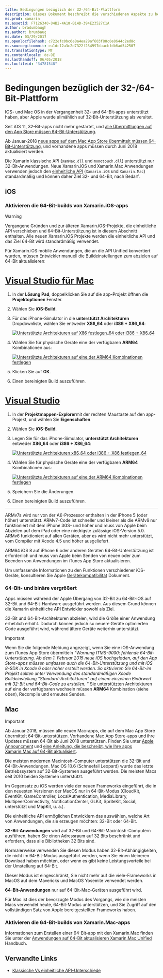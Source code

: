 ```yaml
---
title: Bedingungen bezüglich der 32-/64-Bit-Plattform
description: Dieses Dokument beschreibt die verschiedenen Aspekte zu bedenken, Geschäftsgruppen mit 32 Bit und 64-Bit-Architekturen für eine Anwendung Xamarin.iOS oder Xamarin.Mac.
ms.prod: xamarin
ms.assetid: F7126340-04B2-4A10-B14D-394E23527C1A
author: bradumbaugh
ms.author: brumbaug
ms.date: 03/29/2017
ms.openlocfilehash: c722efc0bc6e8a4ea29af603f88c0e0644c2ed8c
ms.sourcegitcommit: ea1dc12a3c2d7322f234997daacbfdb6ad542507
ms.translationtype: MT
ms.contentlocale: de-DE
ms.lasthandoff: 06/05/2018
ms.locfileid: "34781548"
---
```

# <a name="3264-bit-platform-considerations"></a>Bedingungen bezüglich der 32-/64-Bit-Plattform

IOS- und Mac OS in der Vergangenheit 32- und 64-Bit-apps unterstützt haben, aber Apple wurde allmählich auf 32-Bit-Unterstützung als veraltet.

Seit iOS 11, 32-Bit-apps nicht mehr gestartet, und [alle Übermittlungen auf den App Store müssen 64-Bit-Unterstützung](https://developer.apple.com/news/?id=06282017b).

Ab Januar-2018 [neue apps auf dem Mac App Store übermittelt müssen 64-Bit-Unterstützung](https://developer.apple.com/news/?id=06282017a), und vorhandene apps müssen durch Juni 2018 aktualisiert werden.

Die Xamarin klassische API (`XamMac.dll` und `monotouch.dll`) unterstützt nur 32-Bit-Anwendungen. Neue Xamarin.iOS und Xamarin.Mac Anwendungen verwenden jedoch den [einheitliche API](~/cross-platform/macios/unified/index.md) (`Xamarin.iOS` und `Xamarin.Mac`) standardmäßig und können daher Ziel 32- und 64-Bit, nach Bedarf.

## <a name="ios"></a>iOS

<a name="enable-64" />

### <a name="enabling-64-bit-builds-of-xamarinios-apps"></a>Aktivieren die 64-Bit-builds von Xamarin.iOS-apps

> [!WARNING]
> Vergangene Gründen und zur älteren Xamarin.iOS-Projekte, die einheitliche API verschieben und 64-Bit-Unterstützung ist in diesem Abschnitt enthalten. Alle neuen Xamarin.iOS Projekte werden die einheitliche API und das Ziel 64-Bit wird standardmäßig verwendet.

Für Xamarin.iOS mobile Anwendungen, die an die API Unified konvertiert wurden, müssen Entwickler manuell die Buildeinstellungen zum abzielen auf 64-Bit aktualisieren:

# <a name="visual-studio-for-mactabvsmac"></a>[Visual Studio für Mac](#tab/vsmac)

1. In der **Lösung Pad**, doppelklicken Sie auf die app-Projekt öffnen die **Projektoptionen** Fenster.
2. Wählen Sie **iOS-Build**.
3. Für das iPhone-Simulator in die **unterstützt Architekturen** Dropdownliste, wählen Sie entweder **X86\_64** oder **i386 + X86\_64**:

   [![Unterstützte Architekturen auf X86 festlegen\_64 oder i386 + X86\_64](Images/Image01.png "Setting Supported architectures to x86\_64 or i386 + x86\_64")](Images/Image01-large.png#lightbox) 

4. Wählen Sie für physische Geräte eine der verfügbaren **ARM64** Kombinationen aus:

   [![Unterstützte Architekturen auf eine der ARM64 Kombinationen festlegen](Images/Image02.png "Einstellung unterstützt Architekturen auf einen der ARM64 Kombinationen")](Images/Image02-large.png#lightbox)

5. Klicken Sie auf **OK**.
6. Einen bereinigten Build auszuführen.

# <a name="visual-studiotabvswin"></a>[Visual Studio](#tab/vswin)

1. In der **Projektmappen-Explorer**mit der rechten Maustaste auf den app-Projekt, und wählen Sie **Eigenschaften**.
2. Wählen Sie **iOS-Build**.
3. Legen Sie für das iPhone-Simulator, **unterstützt Architekturen** entweder **X86\_64** oder **i386 + X86\_64**: 

   [![Unterstützte Architekturen x86_64 oder i386 + X86 festlegen\_64](Images/VS02.png "Setting Supported architectures to x86_64 or i386 + x86\_64")](Images/VS02-large.png#lightbox)

4. Wählen Sie für physische Geräte eine der verfügbaren **ARM64** Kombinationen aus:
    
   [![Unterstützte Architekturen auf eine der ARM64 Kombinationen festlegen](Images/VS01.png "Einstellung unterstützt Architekturen auf einen der ARM64 Kombinationen")](Images/VS01-large.png#lightbox)

5. Speichern Sie die Änderungen.
6. Einen bereinigten Build auszuführen.

-----

ARMv7s wird nur von der A6-Prozessor enthalten in der iPhone 5 (oder höher) unterstützt. ARMv7-Code ist schneller und kleiner als die ARMv6 nur funktioniert mit dem iPhone 3GS- und höher und muss von Apple beim Abzielen auf dem iPad oder eine niedrigste zulässige iOS-Version 5.0. ARMv6 funktioniert auf allen Geräten, aber es wird nicht mehr unterstützt, vom Compiler mit Xcode 4.5 und höher ausgeliefert. 

ARM64 iOS 8 auf iPhone 6 oder anderen Geräten 64-Bit-Unterstützung ist erforderlich und muss von Apple beim Senden von neuen oder zum Beenden von Anwendungen im iTunes App Store aktualisieren.

Um umfassende Informationen zu den Funktionen verschiedener iOS-Geräte, konsultieren Sie Apple [Gerätekompatibilität](https://developer.apple.com/library/content/documentation/DeviceInformation/Reference/iOSDeviceCompatibility/DeviceCompatibilityMatrix/DeviceCompatibilityMatrix.html) Dokument.

### <a name="64-bit-and-binary-size-increases"></a>64-Bit- und binäre vergrößert

Apps müssen während der Apple Übergang von 32-Bit zu 64-Bit-iOS auf 32-Bit und 64-Bit-Hardware ausgeführt werden. Aus diesem Grund können die Xamarin einheitliche API Entwickler sowohl als Ziel.

32-Bit und 64-Bit-Architekturen abzielen, wird die Größe einer Anwendung erheblich erhöht. Dadurch können jedoch so neuere Geräte optimierten Code ausgeführt wird, während ältere Geräte weiterhin unterstützt.

> [!IMPORTANT]
> Wenn Sie die folgende Meldung angezeigt, wenn Sie eine iOS-Anwendung zum iTunes App Store übermitteln _"Warnung ITMS-9000: fehlende 64-Bit-Unterstützung. Ab dem 1. Februar 2015 neue iOS hochgeladen, auf den App Store-apps müssen umfassen auch die 64-Bit-Unterstützung und mit iOS 8-SDK in Xcode 6 oder höher erstellt werden. So aktivieren Sie 64-Bit-im Projekt sollten unter Verwendung des standardmäßigen Xcode Buildeinstellung "Standard-Architekturen" auf einem einzelnen Binärwert mit 32-Bit und 64-Bit-Code zu erstellen. "_ Sie unterstützten Architekturen auf eine der verfügbaren wechseln müssen **ARM64** Kombination (siehe oben), Recompile und erneutes Senden.

## <a name="mac"></a>Mac

> [!IMPORTANT]
> Ab Januar 2018, müssen alle neuen Mac-apps, die auf dem Mac App Store übermittelt 64-Bit-unterstützen. Vorhandene Mac App Store-apps und ihre Updates müssen 64-Bit ab Juni 2018 unterstützen. Finden Sie unter [Apple Announcment](https://developer.apple.com/news/?id=06282017a) und [eine Anleitung, die beschreibt, wie Ihre apps Xamarin.Mac auf 64-Bit aktualisiert](~/cross-platform/macios/32-and-64/mac-64-bit.md).

Die meisten modernen Macintosh-Computer unterstützen die 32-Bit und 64-Bit-Anwendungen.   Mac OS 10.6 (Schneefall Leopard) wurde das letzte Betriebssystem auf 32-Bit-Systemen ausgeführt werden.   Die meisten Macs seit 2010 beiden Systemen unterstützt.

Im Gegensatz zu iOS werden viele der neuen Frameworks eingeführt, die in den neuesten Versionen der MacOS nur in 64-Bit-Modus (CloudKit, EventKit, GameController, LocalAuthentication, MediaLibrary, MultipeerConnectivity, NotificationCenter, GLKit, SpriteKit, Social, unterstützt und MapKit, u. a.).

Die einheitliche API ermöglichen Entwicklern das auswählen, welche Art von Anwendungen, die sie erzeugen möchten: 32-Bit oder 64-Bit.

**32-Bit-Anwendungen** wird auf 32-Bit und 64-Bit-Macintosh-Computern ausführen, haben Sie einen Adressraum auf 32 Bits beschränkt und erfordern, dass alle Bibliotheken 32 Bits sind.

Normalerweise verwenden Sie diesen Modus haben 32-Bit-Abhängigkeiten, die nicht im 64-Bit-Modus ausgeführt werden, wenn Sie einen kleineren Download haben möchten, oder wenn es gibt keine Leistungsvorteile bei der Umstellung auf 64-Bit.

Dieser Modus ist eingeschränkt, Sie nicht mehr auf die viele-Frameworks in MacOS auf dem Mavericks und MacOS Yosemite verwendet werden.

**64-Bit-Anwendungen** nur auf 64-Bit-Mac-Geräten ausgeführt wird.

Für Mac ist dies der bevorzugte Modus des Vorgangs, wie die meisten Macs verwendet heute, 64-Bit-Modus unterstützen, und Sie Zugriff auf den vollständigen Satz von Apple bereitgestellten Frameworks haben.

### <a name="enabling-64-bit-builds-of-xamarinmac-apps"></a>Aktivieren die 64-Bit-builds von Xamarin.Mac-apps

Informationen zum Erstellen einer 64-Bit-app mit den Xamarin.Mac finden Sie unter der [Anwendungen auf 64-Bit aktualisieren Xamarin.Mac Unified](~/cross-platform/macios/32-and-64/mac-64-bit.md) Handbuch.

## <a name="related-links"></a>Verwandte Links

- [Klassische Vs einheitliche API-Unterschiede](https://developer.xamarin.com/releases/ios/api_changes/classic-vs-unified-8.6.0/)
